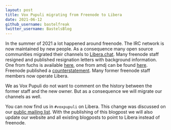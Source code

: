 ```yaml
---
layout: post
title: Vox Pupuli migrating from Freenode to Libera
date: 2021-06-12
github_username: bastelfreak
twitter_username: BastelsBlog
---
```


In the summer of 2021 a lot happened around freenode. The IRC network is now
maintained by new people. As a consequence many open source communities
migrated their channels to [Libera.chat][lb]. Many freenode staff resigned
and published resignation letters with background information. One from fuchs
is available [here][fuchs], one from amdj can be found [here][amdj]. Freenode
published a [counterstatement][cs]. Many former freenode staff members now
operate Libera.

We as Vox Pupuli do not want to comment on the history between the former staff
and the new owner. But as a consequence we will migrate our channels as well.

You can now find us in `#voxpupuli` on Libera. This change was discussed on our
[public mailing list][ml]. With the publishing of this blogpost we will also
update our website and all existing blogposts to point to Libera instead of
freenode.

[lb]: https://libera.chat/
[fuchs]: https://fuchsnet.ch/freenode-resign-letter.txt
[amdj]: https://gist.github.com/aaronmdjones/1a9a93ded5b7d162c3f58bdd66b8f491
[cs]: https://freenode.org/news/freenode-is-foss
[ml]: https://groups.io/g/voxpupuli/topic/83052265#378

